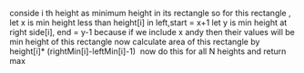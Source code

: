 conside i th height as minimum height in its rectangle
so for this rectangle ,
let x is min height less than height[i] in left,start = x+1
let y is min height at right side[i], end = y-1
because if we include x andy then their values will be min height of this rectangle
now calculate area of this rectangle by height[i]* (rightMin[i]-leftMin[i]-1)
​
now do this for all N heights and return max